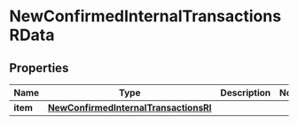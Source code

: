 

# NewConfirmedInternalTransactionsRData


## Properties

Name | Type | Description | Notes
------------ | ------------- | ------------- | -------------
**item** | [**NewConfirmedInternalTransactionsRI**](NewConfirmedInternalTransactionsRI.md) |  | 



